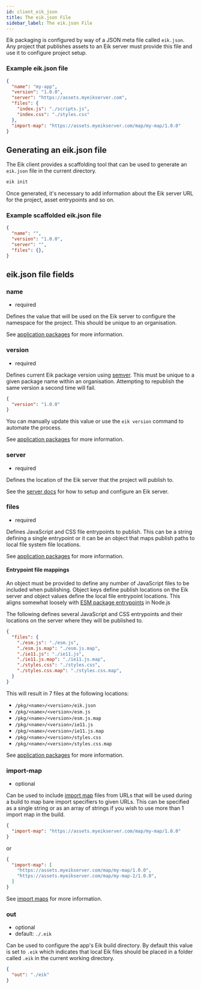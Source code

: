 ```yaml
---
id: client_eik_json
title: The eik.json File
sidebar_label: The eik.json File
---
```


Eik packaging is configured by way of a JSON meta file called `eik.json`. Any project that publishes assets to an Eik server must provide this file and use it to configure project setup.

### Example eik.json file

```json
{
  "name": "my-app",
  "version": "1.0.0",
  "server": "https://assets.myeikserver.com",
  "files": {
    "index.js": "./scripts.js",
    "index.css": "./styles.css"
  },
  "import-map": "https://assets.myeikserver.com/map/my-map/1.0.0"
}
```

## Generating an eik.json file

The Eik client provides a scaffolding tool that can be used to generate an `eik.json` file in the current directory.

```sh
eik init
```

Once generated, it's necessary to add information about the Eik server URL for the project, asset entrypoints and so on.

### Example scaffolded eik.json file

```json
{
  "name": "",
  "version": "1.0.0",
  "server": "",
  "files": {},
}
```

## eik.json file fields

### name  

* required

Defines the value that will be used on the Eik server to configure the namespace for the project. This should be unique to an organisation.

See [application packages](/docs/client_app_packages) for more information.

### version

* required

Defines current Eik package version using [semver](https://semver.org/). This must be unique to a given package name within an organisation. Attempting to republish the same version a second time will fail.

```json
{
  "version": "1.0.0"
}
```

You can manually update this value or use the `eik version` command to automate the process.

See [application packages](/docs/client_app_packages) for more information.

### server

* required

Defines the location of the Eik server that the project will publish to.

See the [server docs](/docs/server) for how to setup and configure an Eik server.

### files

* required

Defines JavaScript and CSS file entrypoints to publish. This can be a string defining a single entrypoint or it can be an object that maps publish paths to local file system file locations. 

See [application packages](/docs/client_app_packages) for more information.

#### Entrypoint file mappings

An object must be provided to define any number of JavaScript files to be included when publishing. Object keys define publish locations on the Eik server and object values define the local file entrypoint locations. This aligns somewhat loosely with [ESM package entrypoints](https://nodejs.org/dist/latest-v14.x/docs/api/esm.html#esm_package_entry_points) in Node.js

The following defines several JavaScript and CSS entrypoints and their locations on the server where they will be published to. 

```json
{
  "files": {
    "./esm.js": "./esm.js",
    "./esm.js.map": "./esm.js.map",
    "./ie11.js": "./ie11.js",
    "./ie11.js.map": "./ie11.js.map",
    "./styles.css": "./styles.css",
    "./styles.css.map": "./styles.css.map",
  }
}
```

This will result in 7 files at the following locations:

* `/pkg/<name>/<version>/eik.json`
* `/pkg/<name>/<version>/esm.js`
* `/pkg/<name>/<version>/esm.js.map`
* `/pkg/<name>/<version>/ie11.js`
* `/pkg/<name>/<version>/ie11.js.map`
* `/pkg/<name>/<version>/styles.css`
* `/pkg/<name>/<version>/styles.css.map`

See [application packages](/docs/client_app_packages) for more information.

### import-map

* optional

Can be used to include [import map](https://github.com/WICG/import-maps#the-basic-idea) files from URLs that will be used during a build to map bare import specifiers to given URLs. This can be specified as a single string or as an array of strings if you wish to use more than 1 import map in the build.

```json
{
  "import-map": "https://assets.myeikserver.com/map/my-map/1.0.0"
}
```

or

```json
{
  "import-map": [
    "https://assets.myeikserver.com/map/my-map/1.0.0",
    "https://assets.myeikserver.com/map/my-map-2/1.0.0",
  ]
}
```

See [import maps](/docs/client_import_maps) for more information.

### out

* optional
* default: `./.eik`

Can be used to configure the app's Eik build directory. By default this value is set to `.eik` which indicates that local Eik files should be placed in a folder called `.eik` in the current working directory.

```json
{
  "out": "./eik"
}
```
